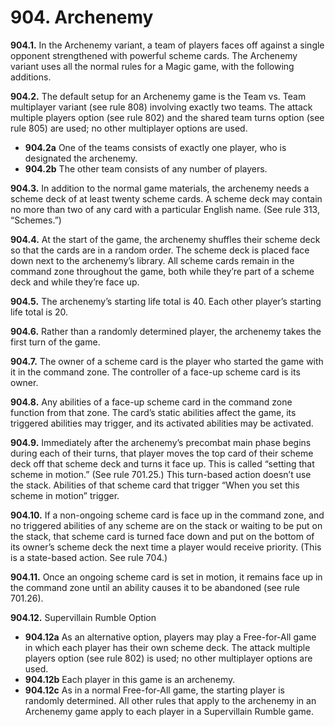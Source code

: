# **904.** Archenemy

**904.1.** In the Archenemy variant, a team of players faces off against a single opponent strengthened with powerful scheme cards. The Archenemy variant uses all the normal rules for a Magic game, with the following additions.

**904.2.** The default setup for an Archenemy game is the Team vs. Team multiplayer variant (see rule 808) involving exactly two teams. The attack multiple players option (see rule 802) and the shared team turns option (see rule 805) are used; no other multiplayer options are used.
+ **904.2a** One of the teams consists of exactly one player, who is designated the archenemy.
+ **904.2b** The other team consists of any number of players.

**904.3.** In addition to the normal game materials, the archenemy needs a scheme deck of at least twenty scheme cards. A scheme deck may contain no more than two of any card with a particular English name. (See rule 313, “Schemes.”)

**904.4.** At the start of the game, the archenemy shuffles their scheme deck so that the cards are in a random order. The scheme deck is placed face down next to the archenemy’s library. All scheme cards remain in the command zone throughout the game, both while they’re part of a scheme deck and while they’re face up.

**904.5.** The archenemy’s starting life total is 40. Each other player’s starting life total is 20.

**904.6.** Rather than a randomly determined player, the archenemy takes the first turn of the game.

**904.7.** The owner of a scheme card is the player who started the game with it in the command zone. The controller of a face-up scheme card is its owner.

**904.8.** Any abilities of a face-up scheme card in the command zone function from that zone. The card’s static abilities affect the game, its triggered abilities may trigger, and its activated abilities may be activated.

**904.9.** Immediately after the archenemy’s precombat main phase begins during each of their turns, that player moves the top card of their scheme deck off that scheme deck and turns it face up. This is called “setting that scheme in motion.” (See rule 701.25.) This turn-based action doesn’t use the stack. Abilities of that scheme card that trigger “When you set this scheme in motion” trigger.

**904.10.** If a non-ongoing scheme card is face up in the command zone, and no triggered abilities of any scheme are on the stack or waiting to be put on the stack, that scheme card is turned face down and put on the bottom of its owner’s scheme deck the next time a player would receive priority. (This is a state-based action. See rule 704.)

**904.11.** Once an ongoing scheme card is set in motion, it remains face up in the command zone until an ability causes it to be abandoned (see rule 701.26).

**904.12.** Supervillain Rumble Option
+ **904.12a** As an alternative option, players may play a Free-for-All game in which each player has their own scheme deck. The attack multiple players option (see rule 802) is used; no other multiplayer options are used.
+ **904.12b** Each player in this game is an archenemy.
+ **904.12c** As in a normal Free-for-All game, the starting player is randomly determined. All other rules that apply to the archenemy in an Archenemy game apply to each player in a Supervillain Rumble game.
